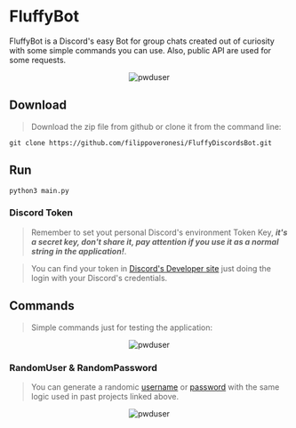 # FluffyBot
FluffyBot is a Discord's easy Bot for group chats created out of curiosity with some simple commands you can use. Also, public API are used for some requests.

<p align="center">
  <img src="https://github.com/filippoveronesi/FluffyDiscordsBot/blob/main/img/online.png" alt="pwduser"/>
</p>


## Download 
> Download the zip file from github or clone it from the command line:

```
git clone https://github.com/filippoveronesi/FluffyDiscordsBot.git
```

## Run
```
python3 main.py
```
### Discord Token
> Remember to set yout personal Discord's environment Token Key, **_it's a secret key, don't share it, pay attention if you use it as a normal string in the application!_**.

> You can find your token in [Discord's Developer site](https://discord.com/developers/applications) just doing the login with your Discord's credentials.

## Commands
> Simple commands just for testing the application:
<p align="center">
  <img src="https://github.com/filippoveronesi/FluffyDiscordsBot/blob/main/img/commands.png" alt="pwduser"/>
</p>



### RandomUser & RandomPassword
> You can generate a randomic [username](https://github.com/filippoveronesi/random_usernames_generator) or [password](https://github.com/filippoveronesi/random_passwords_generator) with the same logic used in past projects linked above.
<p align="center">
  <img src="https://github.com/filippoveronesi/FluffyDiscordsBot/blob/main/img/pwduser.jpg" alt="pwduser"/>
</p>
